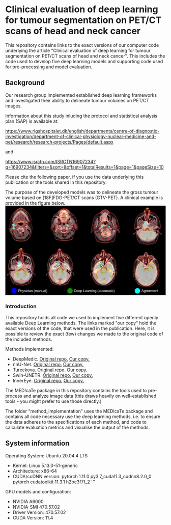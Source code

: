 # Clinical evaluation of deep learning for tumour segmentation on PET/CT scans of head and neck cancer

This repository contains links to the exact versions of our computer code underlying the article "Clinical evaluation of deep learning for tumour segmentation on PET/CT scans of head and neck cancer". This includes the code used to develop five deep learning models and supporting code used for pre-processing and model evaluation.

## Background
Our research group implemented established deep learning frameworks and investigated their ability to delineate tumour volumes on PET/CT images.

Information about this study inluding the protocol and statistical analysis plan (SAP) is available at: 

https://www.rigshospitalet.dk/english/departments/centre-of-diagnostic-investigation/department-of-clinical-physiology-nuclear-medicine-and-pet/research/research-projects/Pages/default.aspx

and 

https://www.isrctn.com/ISRCTN16907234?q=16907234&filters=&sort=&offset=1&totalResults=1&page=1&pageSize=10

Please cite the following paper, if you use the data underlying this publication or the tools shared in this repository:
    <Will be added upon publication>
    
The purpose of the developed models was to delineate the gross tumour volume based on [18F]FDG-PET/CT scans (GTV-PET). A clinical example is provided in the figure below. 
![hnc-tumour-seg](research-dia-kf.jpg)
    
### Introduction
This repository holds all code we used to implement five different openly available Deep Learning methods.
The links marked "our copy" hold the exact versions of the code, that were used in the publication.
Here, it is possible to review the exact (few) changes we made to the original code of the included methods.

Methods implemented:
* DeepMedic. [Original repo.](https://github.com/deepmedic/deepmedic) [Our copy.](https://github.com/CAAI/deepmedic_DGK)
* nnU-Net. [Original repo.](https://github.com/MIC-DKFZ/nnUNet) [Our copy.](https://github.com/CAAI/nnUNet-DGK)
* Tureckova. [Original repo.](https://github.com/tureckova/Abdomen-CT-Image-Segmentation) [Our copy.](https://github.com/CAAI/tureckova-DGK)
* Swin-UNETR. [Original repo.](https://github.com/Project-MONAI/research-contributions/tree/main/SwinUNETR/BTCV) [Our copy.](https://github.com/CAAI/SwinUNETR-DGK)
* InnerEye. [Original repo.](https://github.com/microsoft/InnerEye-DeepLearning) [Our copy.](https://github.com/CAAI/InnerEye-DeepLearning-DGK)

The MEDIcaTe package in this repository contains the tools used to pre-process and analyze image data (this draws heavily on well-established tools - you might prefer to use those directly.)
    
The folder "method_implementation" uses the MEDIcaTe package and contains all code necessary use the deep learning methods, i.e. to ensure the data adheres to the specifications of each method, and code to calculate evaluation metrics and visualise the output of the methods. 

## System information
Operating System: Ubuntu 20.04.4 LTS
* Kernel: Linux 5.13.0-51-generic
* Architecture: x86-64
* CUDA/cuDNN version: pytorch 1.11.0 py3.7_cuda11.3_cudnn8.2.0_0 pytorch cudatoolkit 11.3.1 h2bc3f7f_2 '''

GPU models and configuration:
* NVIDIA A6000
* NVIDIA-SMI 470.57.02 
* Driver Version: 470.57.02 
* CUDA Version: 11.4

